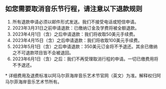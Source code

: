 ## 如您需要取消音乐节行程，请注意以下退款规则

1. 所有退款申请必须以邮件形式发送。我们不接受电话或短信申请。
1. 2023年3月31日之前申请退款：已缴纳订金及学费将被全额退款。
1. 2023年4月1日（含）之后申请退款：我们将收取50美元手续费。
1. 2023年4月15日（含）之后申请退款：我们将收取100美元手续费。
1. 2023年5月1日（含）之后申请退款：350美元订金将不予退还。其余已缴纳之不可退款项目皆不会被退回。
1. 2023年6月1日（含）之后：我们不再受理取消行程的申请。一切已缴费用将不予退还。


\* 详细费用及退费标准以阿马尔菲海岸音乐艺术节官网（英文）为准。解释权归阿马尔菲海岸音乐艺术节所有。
